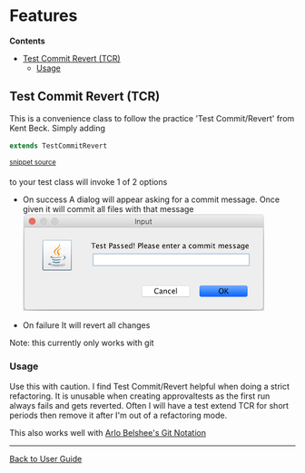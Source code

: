 <!--
This file was generate by MarkdownSnippets.
Source File: /approvaltests/docs/mdsource/Features.source.md
To change this file edit the source file and then re-run the generation using either the dotnet global tool (https://github.com/SimonCropp/MarkdownSnippets#markdownsnippetstool) or using the api (https://github.com/SimonCropp/MarkdownSnippets#running-as-a-unit-test).
-->
<a id="top"></a>

# Features



<!-- START doctoc generated TOC please keep comment here to allow auto update -->
<!-- DON'T EDIT THIS SECTION, INSTEAD RE-RUN doctoc TO UPDATE -->
**Contents**

- [Test Commit Revert (TCR)](#test-commit-revert-tcr)
  - [Usage](#usage)

<!-- END doctoc generated TOC please keep comment here to allow auto update -->

## Test Commit Revert (TCR)

This is a convenience class to follow the practice 'Test Commit/Revert' from Kent Beck. Simply adding
<!-- snippet: test_commit_revert -->
```java
extends TestCommitRevert
```
<sup>[snippet source](/approvaltests/src/test/java/org/approvaltests/legacycode/tests/TestCommitRevertSample.java#L9-L11)</sup>
<!-- endsnippet -->
to your test class will invoke 1 of 2 options

*  On success
A dialog will appear asking for a commit message. Once given it will commit all files with that message
![prompt](images/commit_dialog.png)

* On failure
It will revert all changes

Note: this currently only works with git

### Usage

Use this with caution. I find Test Commit/Revert helpful when doing a strict refactoring. It is unusable when creating approvaltests as the first run always fails and gets reverted.
Often I will have a test extend TCR for short periods then remove it after I'm out of a refactoring mode.

This also works well with [Arlo Belshee's Git Notation](https://github.com/RefactoringCombos/ArlosCommitNotation) 


---

[Back to User Guide](README.md#top)
